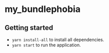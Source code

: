 # my_bundlephobia

## Getting started
 
 - `yarn install-all` to install all dependencies.
 - `yarn start` to run the application.
 
